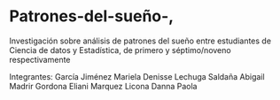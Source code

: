 # Patrones-del-sueño-,
Investigación sobre análisis de patrones del sueño entre estudiantes de Ciencia de datos y Estadística, de primero y séptimo/noveno respectivamente

Integrantes: 
García Jiménez Mariela Denisse
Lechuga Saldaña Abigail
Madrir Gordona Eliani 
Marquez Licona Danna Paola 

